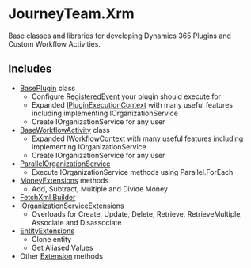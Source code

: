 # JourneyTeam.Xrm

Base classes and libraries for developing Dynamics 365 Plugins and Custom Workflow Activities.

## Includes

- [BasePlugin](Plugin/BasePlugin.cs) class
  - Configure [RegisteredEvent](Plugin/RegisteredEvent.cs) your plugin should execute for
  - Expanded [IPluginExecutionContext](Plugin/BasePluginContext.cs) with many useful features including implementing IOrganizationService
  - Create IOrganizationService for any user
- [BaseWorkflowActivity](WorkflowActivity/BaseWorkflowActivity.cs) class
  - Expanded [IWorkflowContext](WorkflowActivity/BaseWorkflowActivityContext.cs) with many useful features including implementing IOrganizationService  
  - Create IOrganizationService for any user 
- [ParallelOrganizationService](Parallel/ParallelOrganizationService.cs)
  - Execute IOrganizationService methods using Parallel.ForEach
- [MoneyExtensions](Extensions/MoneyExtensions.cs) methods
  - Add, Subtract, Multiple and Divide Money
- [FetchXml Builder](FetchXml/FetchXmlBuilder.cs)
- [IOrganizationServiceExtensions](Extensions/IOrganizationServiceExtensions.cs)
  - Overloads for Create, Update, Delete, Retrieve, RetrieveMultiple, Associate and Disassociate
- [EntityExtensions](Extensions/EntityExtensions.cs)
  - Clone entity
  - Get Aliased Values
- Other [Extension](Extensions) methods
